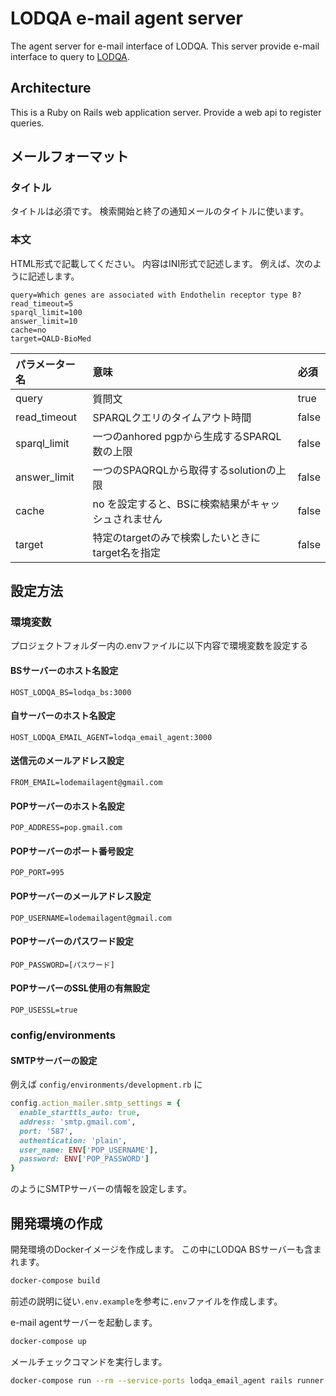# LODQA e-mail agent server

The agent server for e-mail interface of LODQA.
This server provide e-mail interface to query to [LODQA](http://lodqa.org/).

## Architecture

This is a Ruby on Rails web application server.
Provide a web api to register queries.

## メールフォーマット

### タイトル

タイトルは必須です。
検索開始と終了の通知メールのタイトルに使います。

### 本文

HTML形式で記載してください。
内容はINI形式で記述します。
例えば、次のように記述します。

    query=Which genes are associated with Endothelin receptor type B?
    read_timeout=5
    sparql_limit=100
    answer_limit=10
    cache=no
    target=QALD-BioMed

| パラメーター名      | 意味                             | 必須    |
| :----------- | :----------------------------- | :---- |
| query        | 質問文                            | true  |
| read_timeout | SPARQLクエリのタイムアウト時間             | false |
| sparql_limit | 一つのanhored pgpから生成するSPARQL数の上限 | false |
| answer_limit | 一つのSPAQRQLから取得するsolutionの上限    | false |
| cache        | no を設定すると、BSに検索結果がキャッシュされません   | false |
| target       | 特定のtargetのみで検索したいときにtarget名を指定 | false |

## 設定方法

### 環境変数

プロジェクトフォルダー内の.envファイルに以下内容で環境変数を設定する

#### BSサーバーのホスト名設定

    HOST_LODQA_BS=lodqa_bs:3000

#### 自サーバーのホスト名設定

    HOST_LODQA_EMAIL_AGENT=lodqa_email_agent:3000

#### 送信元のメールアドレス設定

    FROM_EMAIL=lodemailagent@gmail.com

#### POPサーバーのホスト名設定

    POP_ADDRESS=pop.gmail.com

#### POPサーバーのポート番号設定

    POP_PORT=995

#### POPサーバーのメールアドレス設定

    POP_USERNAME=lodemailagent@gmail.com

#### POPサーバーのパスワード設定

    POP_PASSWORD=[パスワード]

#### POPサーバーのSSL使用の有無設定

    POP_USESSL=true

### config/environments

#### SMTPサーバーの設定

例えば `config/environments/development.rb` に

```rb
config.action_mailer.smtp_settings = {
  enable_starttls_auto: true,
  address: 'smtp.gmail.com',
  port: '587',
  authentication: 'plain',
  user_name: ENV['POP_USERNAME'],
  password: ENV['POP_PASSWORD']
}
```

のようにSMTPサーバーの情報を設定します。

## 開発環境の作成

開発環境のDockerイメージを作成します。
この中にLODQA BSサーバーも含まれます。

```sh
docker-compose build
```

前述の説明に従い`.env.example`を参考に`.env`ファイルを作成します。

e-mail agentサーバーを起動します。

```sh
docker-compose up
```

メールチェックコマンドを実行します。

```sh
docker-compose run --rm --service-ports lodqa_email_agent rails runner lib/check_new_mails.rb
```
